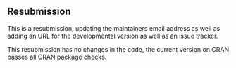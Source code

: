 ## Resubmission
This is a resubmission, updating the maintainers email address as well as adding an URL for the developmental version as well as an issue tracker.

This resubmission has no changes in the code, the current version on CRAN passes all CRAN package checks.
